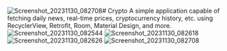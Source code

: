 ![Screenshot_20231130_082708](https://github.com/bardiau3fi/Crypto/assets/102870256/d8be77e6-30c8-435e-be8d-01ff06262b41)# Crypto
A simple application capable of fetching daily news, real-time prices, cryptocurrency history, etc. using RecyclerView, Retrofit, Room, Material Design, and more.
![Screenshot_20231130_082544](https://github.com/bardiau3fi/Crypto/assets/102870256/04c8226f-7d3e-467b-8764-2f8f97645d2f)
![Screenshot_20231130_082618](https://github.com/bardiau3fi/Crypto/assets/102870256/02fe4b6c-1da0-433a-8e8a-ab7bd8fa54ed)
![Screenshot_20231130_082626](https://github.com/bardiau3fi/Crypto/assets/102870256/102ea88c-c9a6-43f9-b863-5b6dabee17fa)
![Screenshot_20231130_082708](https://github.com/bardiau3fi/Crypto/assets/102870256/e68012ba-9483-40f1-b037-4c805e644e1a)
